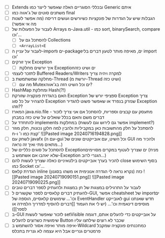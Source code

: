 - [ ] Extends ובכללי הסוגריים האלה שאפשר לייצר כמו Generic איתם
- [ ] משתנים סוטים של ג'אווה כמו final
- [ ] הגבלות שיש על הגדרות של פונקציות כשיורשים ועושים דריסה (מה אפשר לשנות מה אי אפשר)
- [ ]  לעבור על הפעולות של Arrays מ-Java.util - כמו sort, binarySearch, compare וכו'...
	- [ ] להסתכל גם על Collections
	- [ ] `<ArrayList<E`
- [ ] לעבור על עניין ה-importים ו-packageים, מאיפה מותר לטעון דברים בלי import וכו'
- [ ] איך זורקים Exception
	- [ ] איך יורשים מחלקת Exceptionים ושיט כזה
- [ ] לתזכר לעצמי Buffered Readers/Writers למקרה ויהיה צריך
- [ ] מחלקה שמשתמשת ב-Thread (יורשת מ-Thread ושיט כזה)
	- [ ] מה עם Mutexים וכל השיט הזה בג'אווה?
- [ ] HashMap ומחלקת Hash(?!)
- [ ] האם בהגדרת פונקציה שזורקת Exception ספציפי יורש של Exception צריך להצהיר על כל סוג Exception שנזרק בנפרד או שאפשר פשוט להגדיר Exception וזהו??
- [ ] המארז java.nio.file - מתעסק עם קבצים וספריות, להסתכל אם אני צריך לזכור דברים משם והאם בכלל שואלים על שיט כזה במבחן
- [ ] להתחדד על implements במחלקות (אפשר גם לירוש וגם לעשות implement?)
- [ ] להסתכל על חלק מהתשובות כאן במקביליות ולהבין למה חלקן נכונות, חלק מוזר קצת כמו ו' ו-ח'
      ![[Pasted image 20240716194828.png]]
- [ ] לשחק עם javafx (עם ה-gui וכל השיט, עם אובייקטים שונים של GUI ולהכיר מה מתאים מתי ואיך זה נראה...)
- [ ] להסתכל על סוגים כלליים של Exceptionים שצריך לעטוף במקרים מסויימים (מניח שלא יאהבו אם אשתמש ב-Exception הגנרי לרוב...)
- [ ] להכיר בערך אובייקטים בילטאיניים כאלה שצריך לעשות להם close בסוף השימוש כמו Socket וכו'...
- [ ] הגדרת קלאס inline כזה (נקרא נראה לי הגדרה אנונימית או משהו בסגנון)
      ![[Pasted image 20240719090151.png]]
      ![[Pasted image 20240719090225.png]]
- [ ] לעבור על התרגילים במצגות של חן במצגות ולהעתיק לספר דברים טובים
- [ ] להעתיק דברים קלאסיים לספר שקשורים ל-GUI, אפשר cheatsheet של importים וכו'... שימושים קלאסיים, הוספה של EventHandler לאובייקט gui חדש שאנחנו מוסיפים דינאמית וכו'... (יש לי את העמוד [[דברים להוסיף למדריך הלמידה או לספר]])
- [ ] ב-GUI לזכור שאפשר לעשות setVisible על אובייקטים כדי להעלים אותם, דוגמה שימושית כשרוצים להעלים Button שכבר לא רוצים שילחצו עליו
- [ ] איפה מותר ואיפה אסור להשתמש ב-Wildcard כמתכנתים פונקציה שמקבל פרמטרים גנריים אבל היא עצמה לא גנרית בתכלס